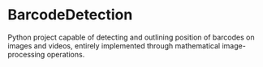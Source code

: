 # BarcodeDetection
Python project capable of detecting and outlining position of barcodes on images and videos, entirely implemented through mathematical image-processing operations.
